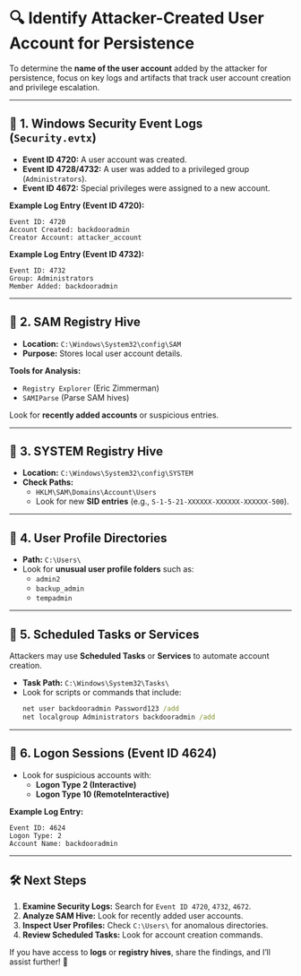 
# 🔍 **Identify Attacker-Created User Account for Persistence**

To determine the **name of the user account** added by the attacker for persistence, focus on key logs and artifacts that track user account creation and privilege escalation.

---

## 📑 **1. Windows Security Event Logs (`Security.evtx`)**

- **Event ID 4720:** A user account was created.  
- **Event ID 4728/4732:** A user was added to a privileged group (`Administrators`).  
- **Event ID 4672:** Special privileges were assigned to a new account.

**Example Log Entry (Event ID 4720):**
```
Event ID: 4720
Account Created: backdooradmin
Creator Account: attacker_account
```

**Example Log Entry (Event ID 4732):**
```
Event ID: 4732
Group: Administrators
Member Added: backdooradmin
```

---

## 📑 **2. SAM Registry Hive**

- **Location:** `C:\Windows\System32\config\SAM`  
- **Purpose:** Stores local user account details.

**Tools for Analysis:**  
- `Registry Explorer` (Eric Zimmerman)  
- `SAMIParse` (Parse SAM hives)  

Look for **recently added accounts** or suspicious entries.

---

## 📑 **3. SYSTEM Registry Hive**

- **Location:** `C:\Windows\System32\config\SYSTEM`  
- **Check Paths:**  
   - `HKLM\SAM\Domains\Account\Users`  
   - Look for new **SID entries** (e.g., `S-1-5-21-XXXXXX-XXXXXX-XXXXXX-500`).

---

## 📑 **4. User Profile Directories**

- **Path:** `C:\Users\`  
- Look for **unusual user profile folders** such as:
   - `admin2`
   - `backup_admin`
   - `tempadmin`

---

## 📑 **5. Scheduled Tasks or Services**

Attackers may use **Scheduled Tasks** or **Services** to automate account creation.

- **Task Path:** `C:\Windows\System32\Tasks\`  
- Look for scripts or commands that include:
   ```cmd
   net user backdooradmin Password123 /add
   net localgroup Administrators backdooradmin /add
   ```

---

## 📑 **6. Logon Sessions (Event ID 4624)**

- Look for suspicious accounts with:
   - **Logon Type 2 (Interactive)**  
   - **Logon Type 10 (RemoteInteractive)**  

**Example Log Entry:**
```
Event ID: 4624
Logon Type: 2
Account Name: backdooradmin
```

---

## 🛠️ **Next Steps**

1. **Examine Security Logs:** Search for `Event ID 4720`, `4732`, `4672`.  
2. **Analyze SAM Hive:** Look for recently added user accounts.  
3. **Inspect User Profiles:** Check `C:\Users\` for anomalous directories.  
4. **Review Scheduled Tasks:** Look for account creation commands.  

If you have access to **logs** or **registry hives**, share the findings, and I’ll assist further! 🚀
